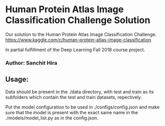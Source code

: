 # Human Protein Atlas Image Classification Challenge Solution
Our solution to the Human Protein Atlas Image Classification Challenge. https://www.kaggle.com/c/human-protein-atlas-image-classification

In partial fulfillment of the Deep Learning Fall 2018 course project.

### Author: Sanchit Hira

## Usage:
Data should be present in the ./data directory, with test and train as its subfolders which contain the test and train datasets, repectively.

Put the model configuration to be used in ./configs/config.json and make sure that the model 
is present with the exact same name in the ./models/model_list.py as in the config.json.
